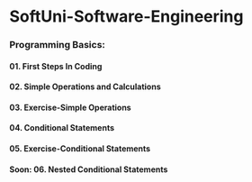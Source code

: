 # SoftUni-Software-Engineering

### Programming Basics:
#### 01. First Steps In Coding
#### 02. Simple Operations and Calculations
#### 03. Exercise-Simple Operations
#### 04. Conditional Statements
#### 05. Exercise-Conditional Statements

#### Soon: 06. Nested Conditional Statements
